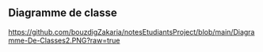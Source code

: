 ## Diagramme de classe 

https://github.com/bouzdigZakaria/notesEtudiantsProject/blob/main/Diagramme-De-Classes2.PNG?raw=true
